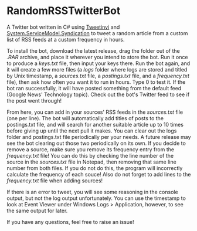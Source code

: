 # RandomRSSTwitterBot
A Twitter bot written in C# using [Tweetinvi](https://github.com/linvi/tweetinvi) and [System.ServiceModel.Syndication](https://www.nuget.org/packages/System.ServiceModel.Syndication/) to tweet a random article from a custom list of RSS feeds at a custom frequency in hours.

To install the bot, download the latest release, drag the folder out of the *.RAR* archive, and place it wherever you intend to store the bot. Run it once to produce a *keys.txt* file, then input your keys there. Run the bot again, and it will create a few more files (a *logs* folder where logs are stored and titled by Unix timestamp, a *sources.txt* file, a *postings.txt* file, and a *frequency.txt* file), then ask how often you want it to run in hours. Type 0 to test it. If the bot ran successfully, it will have posted something from the default feed (Google News' Technology topic). Check out the bot's Twitter feed to see if the post went through!

From here, you can add in your sources' RSS feeds in the *sources.txt* file (one per line). The bot will automatically add titles of posts to the postings.txt file, and will search for another suitable article up to 10 times before giving up until the next pull it makes. You can clear out the logs folder and postings.txt file periodically per your needs. A future release may see the bot clearing out those two periodically on its own. If you decide to remove a source, make sure you remove its frequency entry from the *frequency.txt* file! You can do this by checking the line number of the source in the *sources.txt* file in Notepad, then removing that same line number from both files. If you do not do this, the program will incorrectly calculate the frequency of each souce! Also do not forget to add lines to the *frequency.txt* file when adding sources!

If there is an error to tweet, you will see some reasoning in the console output, but not the log output unfortunately. You can use the timestamp to look at Event Viewer under Windows Logs > Application, however, to see the same output for later.

If you have any questions, feel free to raise an issue!
